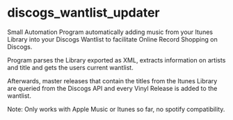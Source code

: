 # discogs_wantlist_updater

Small Automation Program automatically adding music from your Itunes Library into your Discogs Wantlist to facilitate Online Record Shopping on Discogs.

Program parses the Library exported as XML, extracts information on artists and title and gets the users current wantlist. 

Afterwards, master releases that contain the titles from the Itunes Library are queried from the Discogs API and every Vinyl Release is added to the wantlist.

Note: Only works with Apple Music or Itunes so far, no spotify compatibility.
